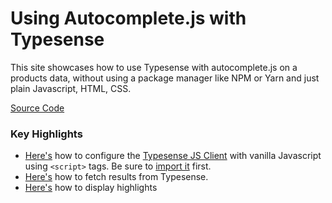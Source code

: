 # Using Autocomplete.js with Typesense

This site showcases how to use Typesense with autocomplete.js on a products data, without using a package manager like NPM or Yarn and just plain Javascript, HTML, CSS.

[Source Code](https://github.com/typesense/typesense-autocomplete-demo)

### Key Highlights

- [Here's](https://github.com/typesense/typesense-autocomplete-demo/blob/ad77a4a57635d0b82fdce4b4abc69a950bbbcbd4/index.html#L45-L54) how to configure the [Typesense JS Client](https://github.com/typesense/typesense-js) with vanilla Javascript using `<script>` tags. Be sure to [import it](https://github.com/typesense/typesense-autocomplete-demo/blob/ad77a4a57635d0b82fdce4b4abc69a950bbbcbd4/index.html#L15) first.
- [Here's](https://github.com/typesense/typesense-autocomplete-demo/blob/ad77a4a57635d0b82fdce4b4abc69a950bbbcbd4/index.html#L62-L66) how to fetch results from Typesense.
- [Here's](https://github.com/typesense/typesense-autocomplete-demo/blob/ad77a4a57635d0b82fdce4b4abc69a950bbbcbd4/index.html#L79-L86) how to display highlights

